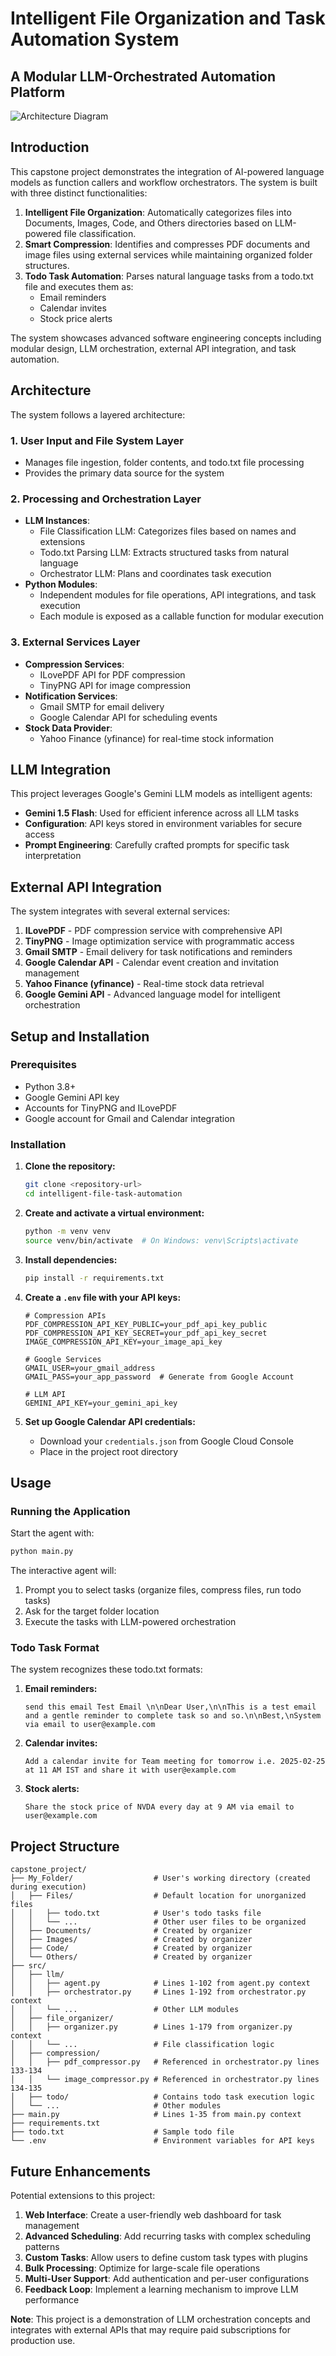 # Intelligent File Organization and Task Automation System

## A Modular LLM-Orchestrated Automation Platform

![Architecture Diagram](./src/architecture.png)

## Introduction

This capstone project demonstrates the integration of AI-powered language models as function callers and workflow orchestrators. The system is built with three distinct functionalities:

1. **Intelligent File Organization**: Automatically categorizes files into Documents, Images, Code, and Others directories based on LLM-powered file classification.
2. **Smart Compression**: Identifies and compresses PDF documents and image files using external services while maintaining organized folder structures.
3. **Todo Task Automation**: Parses natural language tasks from a todo.txt file and executes them as:
   - Email reminders
   - Calendar invites
   - Stock price alerts

The system showcases advanced software engineering concepts including modular design, LLM orchestration, external API integration, and task automation.

## Architecture

The system follows a layered architecture:

### 1. User Input and File System Layer
- Manages file ingestion, folder contents, and todo.txt file processing
- Provides the primary data source for the system

### 2. Processing and Orchestration Layer
- **LLM Instances**:
  - File Classification LLM: Categorizes files based on names and extensions
  - Todo.txt Parsing LLM: Extracts structured tasks from natural language
  - Orchestrator LLM: Plans and coordinates task execution
- **Python Modules**:
  - Independent modules for file operations, API integrations, and task execution
  - Each module is exposed as a callable function for modular execution

### 3. External Services Layer
- **Compression Services**:
  - ILovePDF API for PDF compression
  - TinyPNG API for image compression
- **Notification Services**:
  - Gmail SMTP for email delivery
  - Google Calendar API for scheduling events
- **Stock Data Provider**:
  - Yahoo Finance (yfinance) for real-time stock information

## LLM Integration

This project leverages Google's Gemini LLM models as intelligent agents:

- **Gemini 1.5 Flash**: Used for efficient inference across all LLM tasks
- **Configuration**: API keys stored in environment variables for secure access
- **Prompt Engineering**: Carefully crafted prompts for specific task interpretation

## External API Integration

The system integrates with several external services:

1. **ILovePDF** - PDF compression service with comprehensive API
2. **TinyPNG** - Image optimization service with programmatic access
3. **Gmail SMTP** - Email delivery for task notifications and reminders
4. **Google Calendar API** - Calendar event creation and invitation management
5. **Yahoo Finance (yfinance)** - Real-time stock data retrieval
6. **Google Gemini API** - Advanced language model for intelligent orchestration

## Setup and Installation

### Prerequisites
- Python 3.8+
- Google Gemini API key
- Accounts for TinyPNG and ILovePDF
- Google account for Gmail and Calendar integration

### Installation

1. **Clone the repository:**
   ```bash
   git clone <repository-url>
   cd intelligent-file-task-automation
   ```

2. **Create and activate a virtual environment:**
   ```bash
   python -m venv venv
   source venv/bin/activate  # On Windows: venv\Scripts\activate
   ```

3. **Install dependencies:**
   ```bash
   pip install -r requirements.txt
   ```

4. **Create a `.env` file with your API keys:**
   ```plaintext
   # Compression APIs
   PDF_COMPRESSION_API_KEY_PUBLIC=your_pdf_api_key_public
   PDF_COMPRESSION_API_KEY_SECRET=your_pdf_api_key_secret
   IMAGE_COMPRESSION_API_KEY=your_image_api_key
   
   # Google Services
   GMAIL_USER=your_gmail_address
   GMAIL_PASS=your_app_password  # Generate from Google Account
   
   # LLM API
   GEMINI_API_KEY=your_gemini_api_key
   ```

5. **Set up Google Calendar API credentials:**
   - Download your `credentials.json` from Google Cloud Console
   - Place in the project root directory

## Usage

### Running the Application

Start the agent with:
```bash
python main.py
```

The interactive agent will:
1. Prompt you to select tasks (organize files, compress files, run todo tasks)
2. Ask for the target folder location
3. Execute the tasks with LLM-powered orchestration

### Todo Task Format

The system recognizes these todo.txt formats:

1. **Email reminders:**
   ```plaintext
   send this email Test Email \n\nDear User,\n\nThis is a test email and a gentle reminder to complete task so and so.\n\nBest,\nSystem via email to user@example.com
   ```

2. **Calendar invites:**
   ```plaintext
   Add a calendar invite for Team meeting for tomorrow i.e. 2025-02-25 at 11 AM IST and share it with user@example.com
   ```

3. **Stock alerts:**
   ```plaintext
   Share the stock price of NVDA every day at 9 AM via email to user@example.com
   ```

## Project Structure
```
capstone_project/
├── My_Folder/                  # User's working directory (created during execution)
│   ├── Files/                  # Default location for unorganized files
│   │   ├── todo.txt            # User's todo tasks file
│   │   └── ...                 # Other user files to be organized
│   ├── Documents/              # Created by organizer
│   ├── Images/                 # Created by organizer
│   ├── Code/                   # Created by organizer
│   └── Others/                 # Created by organizer
├── src/
│   ├── llm/
│   │   ├── agent.py            # Lines 1-102 from agent.py context
│   │   ├── orchestrator.py     # Lines 1-192 from orchestrator.py context
│   │   └── ...                 # Other LLM modules
│   ├── file_organizer/
│   │   ├── organizer.py        # Lines 1-179 from organizer.py context
│   │   └── ...                 # File classification logic
│   ├── compression/
│   │   ├── pdf_compressor.py   # Referenced in orchestrator.py lines 133-134
│   │   └── image_compressor.py # Referenced in orchestrator.py lines 134-135
│   ├── todo/                   # Contains todo task execution logic
│   └── ...                     # Other modules
├── main.py                     # Lines 1-35 from main.py context
├── requirements.txt
├── todo.txt                    # Sample todo file
└── .env                        # Environment variables for API keys
```

## Future Enhancements

Potential extensions to this project:

1. **Web Interface**: Create a user-friendly web dashboard for task management
2. **Advanced Scheduling**: Add recurring tasks with complex scheduling patterns
3. **Custom Tasks**: Allow users to define custom task types with plugins
4. **Bulk Processing**: Optimize for large-scale file operations
5. **Multi-User Support**: Add authentication and per-user configurations
6. **Feedback Loop**: Implement a learning mechanism to improve LLM performance

**Note**: This project is a demonstration of LLM orchestration concepts and integrates with external APIs that may require paid subscriptions for production use.